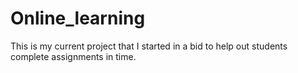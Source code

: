 # Online_learning
This is my current project that I started in a bid to help out students complete assignments in time.
